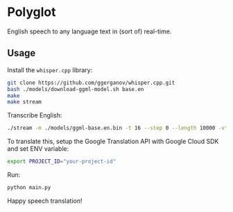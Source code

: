 # Polyglot

English speech to any language text in (sort of) real-time.

## Usage

Install the `whisper.cpp` library:
```bash
git clone https://github.com/ggerganov/whisper.cpp.git
bash ./models/download-ggml-model.sh base.en
make
make stream
```

Transcribe English:
```bash
./stream -m ./models/ggml-base.en.bin -t 16 --step 0 --length 10000 -vth 0.8
```

To translate this, setup the Google Translation API with Google Cloud SDK and set ENV variable:
```bash
export PROJECT_ID="your-project-id"
```

Run:
```bash
python main.py
```

Happy speech translation!